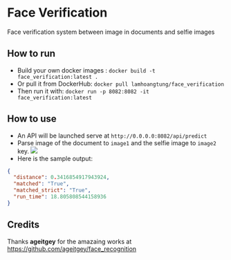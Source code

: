 # Face Verification
Face verification system between image in documents and selfie images

## How to run
- Build your own docker images : `docker build -t face_verification:latest .`
- Or pull it from DockerHub: `docker pull lamhoangtung/face_verification`
- Then run it with: `docker run -p 8082:8082 -it face_verification:latest`

## How to use
- An API will be launched serve at `http://0.0.0.0:8082/api/predict`
- Parse image of the document to `image1` and the selfie image to `image2` key.
![](https://www.upsieutoc.com/images/2019/10/09/Screen-Shot-2019-10-09-at-1.50.27-PM.png)
- Here is the sample output:
```json
{
  "distance": 0.3416854917943924,
  "matched": "True",
  "matched_strict": "True",
  "run_time": 18.805808544158936
}
```

## Credits
Thanks **ageitgey** for the amazaing works at https://github.com/ageitgey/face_recognition
